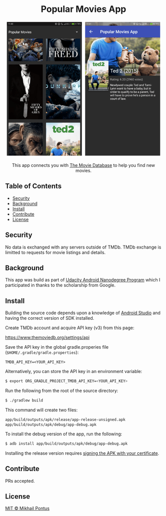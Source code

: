 <h1 align="center">Popular Movies App</h1>

<p align="center">
  <img src="https://github.com/mpontus/PopularMoviesApp/raw/master/media/banner.png" alt="Banner image" height="440" />
</p>

<p align="center">This app connects you with <a href="https://www.themoviedb.org/">The Movie Database</a> to help you find new movies.</center>

## Table of Contents

- [Security](#security)
- [Background](#background)
- [Install](#install)
- [Contribute](#contribute)
- [License](#license)

## Security

No data is exchanged with any servers outside of TMDb. TMDb exchange is limitted to requests for movie listings and details.

## Background

This app was build as part of [Udacity Android Nanodegree Program](https://www.udacity.com/course/android-developer-nanodegree-by-google--nd801) which I participated in thanks to the scholarship from Google.

## Install

Building the source code depends upon a knowledge of [Android Studio](https://developer.android.com/studio/index.html) and having the correct version of SDK installed.

Create TMDb account and acquire API key (v3) from this page:

https://www.themoviedb.org/settings/api

Save the API key in the global gradle.properies file (`$HOME/.gradle/gradle.properties`):

```
TMDB_API_KEY=<YOUR_API_KEY>
```

Alternatively, you can store the API key in an environment variable:

```bash
$ export ORG_GRADLE_PROJECT_TMDB_API_KEY=<YOUR_API_KEY>
```

Run the following from the root of the source directory:

```bash
$ ./gradlew build
```

This command will create two files:

```
app/build/outputs/apk/release/app-release-unsigned.apk
app/build/outputs/apk/debug/app-debug.apk
```

To install the debug version of the app, run the following:

```bash
$ adb install app/build/outputs/apk/debug/app-debug.apk
```

Installing the release version requires [signing the APK with your certificate](https://developer.android.com/studio/publish/app-signing.html). 

## Contribute

PRs accepted.

## License

[MIT © Mikhail Pontus](./LICENSE)
